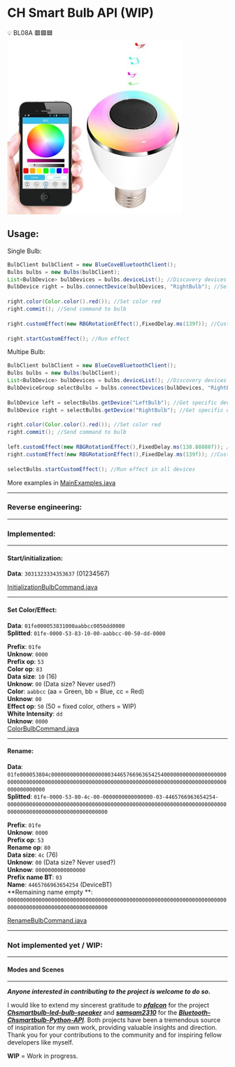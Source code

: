# CH Smart Bulb API (WIP)

:bulb: BL08A :red_square::green_square::blue_square:  
![Chsmartbulb.jpg](Chsmartbulb.jpg)

## Usage:

Single Bulb:

```java
BulbClient bulbClient = new BlueCoveBluetoothClient();
Bulbs bulbs = new Bulbs(bulbClient);
List<BulbDevice> bulbDevices = bulbs.deviceList(); //Discovery devices
BulbDevice right = bulbs.connectDevice(bulbDevices, "RightBulb"); //Select and connect single device

right.color(Color.color().red()); //Set color red
right.commit(); //Send command to bulb

right.customEffect(new RBGRotationEffect(),FixedDelay.ms(139f)); //Custom effect

right.startCustomEffect(); //Run effect
```

Multipe Bulb:

```java
BulbClient bulbClient = new BlueCoveBluetoothClient();
Bulbs bulbs = new Bulbs(bulbClient);
List<BulbDevice> bulbDevices = bulbs.deviceList(); //Discovery devices
BulbDeviceGroup selectBulbs = bulbs.connectDevices(bulbDevices, "RightBulb", "LeftBulb"); //Select and connect group of devices

BulbDevice left = selectBulbs.getDevice("LeftBulb"); //Get specific device
BulbDevice right = selectBulbs.getDevice("RightBulb"); //Get specific device

right.color(Color.color().red()); //Set color red
right.commit(); //Send command to bulb

left.customEffect(new RBGRotationEffect(),FixedDelay.ms(138.88888f)); //Custom effect
right.customEffect(new RBGRotationEffect(),FixedDelay.ms(139f)); //Custom effect

selectBulbs.startCustomEffect(); //Run effect in all devices
```
More examples in [MainExamples.java](src%2Fmain%2Fjava%2Fbr%2Fcom%2Frafaelbiasi%2Fchsmartbulbled%2FMainExamples.java)  

---

### Reverse engineering:

---

### Implemented:

---

#### Start/initialization:

**Data**: `3031323334353637` (01234567)

[InitializationBulbCommand.java](src%2Fmain%2Fjava%2Fbr%2Fcom%2Frafaelbiasi%2Fchsmartbulbled%2Fcommand%2FInitializationBulbCommand.java)

---

#### Set Color/Effect:

**Data**: `01fe000053831000aabbcc0050dd0000`  
**Splitted**: `01fe-0000-53-83-10-00-aabbcc-00-50-dd-0000`

**Prefix**: `01fe`  
**Unknow**: `0000`  
**Prefix op**: `53`  
**Color op**: `83`  
**Data size**: `10` (16)  
**Unknow**: `00` (Data size? Never used?)  
**Color**: `aabbcc` (aa = Green, bb = Blue, cc = Red)  
**Unknow**: `00`  
**Effect op**: `50` (50 = fixed color, others = WIP)  
**White Intensity**: `dd`  
**Unknow**: `0000`  
[ColorBulbCommand.java](src%2Fmain%2Fjava%2Fbr%2Fcom%2Frafaelbiasi%2Fchsmartbulbled%2Fcommand%2FColorBulbCommand.java)

---

#### Rename:

**Data**: `01fe000053804c000000000000000000034465766963654254000000000000000000000000000000000000000000000000000000000000000000000000000000000000000000000000000000`  
**Splitted**: `01fe-0000-53-80-4c-00-0000000000000000-03-4465766963654254-000000000000000000000000000000000000000000000000000000000000000000000000000000000000000000000000000000`

**Prefix**: `01fe`  
**Unknow**: `0000`  
**Prefix op**: `53`  
**Rename op**: `80`  
**Data size**: `4c` (76)  
**Unknow**: `00` (Data size? Never used?)  
**Unknow**: `0000000000000000`  
**Prefix name BT**: `03`  
**Name**: `4465766963654254` (DeviceBT)  
**Remaining name empty
**: `000000000000000000000000000000000000000000000000000000000000000000000000000000000000000000000000000000`

[RenameBulbCommand.java](src%2Fmain%2Fjava%2Fbr%2Fcom%2Frafaelbiasi%2Fchsmartbulbled%2Fcommand%2FRenameBulbCommand.java)

---

### Not implemented yet / WIP:

---

#### Modes and Scenes

---

_**Anyone interested in contributing to the project is welcome to do so.**_

I would like to extend my sincerest gratitude to 
[**_pfalcon_**](https://github.com/pfalcon) for the project 
[**_Chsmartbulb-led-bulb-speaker_**](https://github.com/pfalcon/Chsmartbulb-led-bulb-speaker) and 
[**_samsam2310_**](https://github.com/samsam2310) for the 
[**_Bluetooth-Chsmartbulb-Python-API_**](https://github.com/samsam2310/Bluetooth-Chsmartbulb-Python-API). Both projects have been a tremendous source of
inspiration for my own work, providing valuable insights and direction. Thank you for your contributions to the
community and for inspiring fellow developers like myself.

**WIP** = Work in progress.
